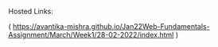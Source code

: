 
Hosted Links:

( https://avantika-mishra.github.io/Jan22Web-Fundamentals-Assignment/March/Week1/28-02-2022/index.html )
